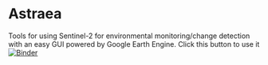 # Astraea

Tools for using Sentinel-2 for environmental monitoring/change detection with an easy GUI powered by Google Earth Engine. Click this button to use it  [![Binder](https://mybinder.org/badge_logo.svg)](https://mybinder.org/v2/gh/Josh-Redmond-UK/Astraea/HEAD?labpath=Astraea.ipynb)
